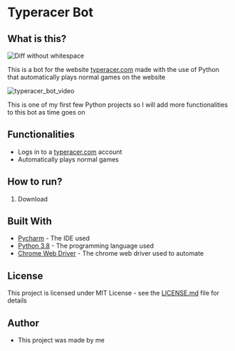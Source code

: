 # Typeracer Bot

## What is this?

![Diff without whitespace](https://camo.githubusercontent.com/797184940defadec00393e6559b835358a863eeb/68747470733a2f2f6769746875622d696d616765732e73332e616d617a6f6e6177732e636f6d2f626c6f672f323031312f736563726574732f776869746573706163652e706e67)

This is a bot for the website [typeracer.com](https://play.typeracer.com/) made with the use of Python that automatically plays normal games on the website

![typeracer_bot_video](https://imgur.com/4ELfUT3)

This is one of my first few Python projects so I will add more functionalities to this bot as time goes on

## Functionalities

* Logs in to a [typeracer.com](https://play.typeracer.com/) account 
* Automatically plays normal games

## How to run?

1. Download 



## Built With

* [Pycharm](https://www.jetbrains.com/pycharm/) - The IDE used
* [Python 3.8](https://www.python.org/) - The programming language used
* [Chrome Web Driver](https://chromedriver.chromium.org/downloads) - The chrome web driver used to automate 

## License 

This project is licensed under MIT License - see the [LICENSE.md](https://github.com/ousmanebarry/typeracer-bot/blob/main/LICENSE) file for details

## Author

* This project was made by me 

